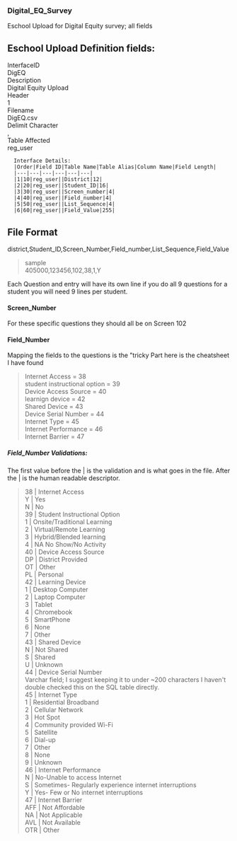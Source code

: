 ### Digital_EQ_Survey
Eschool Upload for Digital Equity survey; all fields

## Eschool Upload Definition fields:
  InterfaceID  
    DigEQ  
  Description  
    Digital Equity Upload  
   Header  
      1  
    Filename  
      DigEQ.csv        
    Delimit Character  
      ,  
    Table Affected  
      reg_user  
      
      Interface Details:
      |Order|Field ID|Table Name|Table Alias|Column Name|Field Length|
      |---|---|---|---|---|---|
      |1|10|reg_user||District|12|
      |2|20|reg_user||Student_ID|16|
      |3|30|reg_user||Screen_number|4|
      |4|40|reg_user||Field_number|4|
      |5|50|reg_user||List_Sequence|4|
      |6|60|reg_user||Field_Value|255|
## File Format
district,Student_ID,Screen_Number,Field_number,List_Sequence,Field_Value
>sample  
>405000,123456,102,38,1,Y
  
Each Question and entry will have its own line if you do all 9 questions for a student you will need 9 lines per student.  
#### Screen_Number
For these specific questions they should all be on Screen 102

#### Field_Number
Mapping the fields to the questions is the "tricky Part here is the cheatsheet I have found  

>Internet Access = 38  
>student instructional option = 39  
>Device Access Source = 40  
>learnign device = 42  
>Shared Device = 43  
>Device Serial Number = 44  
>Internet Type = 45  
>Internet Performance = 46  
>Internet Barrier = 47  

##### Field_Number Validations:
The first value before the | is the validation and is what goes in the file. After the | is the human readable descriptor.  
>38 | Internet Access  
>Y | Yes  
>N | No  
>39 | Student Instructional Option  
>1 | Onsite/Traditional Learning  
>2 | Virtual/Remote Learning  
>3 | Hybrid/Blended learning  
>4 | NA No Show/No Activity  
>40 | Device Access Source  
>DP | District Provided  
>OT | Other  
>PL | Personal  
>42 | Learning Device  
>1 | Desktop Computer  
>2 | Laptop Computer  
>3 | Tablet  
>4 | Chromebook  
>5 | SmartPhone  
>6 | None  
>7 | Other  
>43 | Shared Device  
>N | Not Shared  
>S | Shared  
>U | Unknown  
>44 | Device Serial Number  
>Varchar field; I suggest keeping it to under ~200 characters I haven't double checked this on the SQL table directly.  
>45 | Internet Type  
>1 | Residential Broadband  
>2 | Cellular Network  
>3 | Hot Spot  
>4 | Community provided Wi-Fi  
>5 | Satellite  
>6 | Dial-up  
>7 | Other  
>8 | None  
>9 | Unknown  
>46 | Internet Performance  
> N | No-Unable to access Internet  
> S | Sometimes- Regularly experience internet interruptions  
> Y | Yes- Few or No internet interruptions  
> 47 | Internet Barrier  
> AFF | Not Affordable  
> NA | Not Applicable  
> AVL | Not Available  
> OTR | Other
